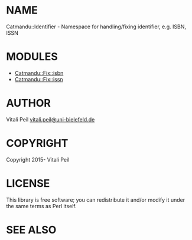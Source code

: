 # NAME

Catmandu::Identifier - Namespace for handling/fixing identifier, e.g. ISBN, ISSN

# MODULES

- [Catmandu::Fix::isbn](https://metacpan.org/pod/Catmandu::Fix::isbn)
- [Catmandu::Fix::issn](https://metacpan.org/pod/Catmandu::Fix::issn)

# AUTHOR

Vitali Peil <vitali.peil@uni-bielefeld.de>

# COPYRIGHT

Copyright 2015- Vitali Peil

# LICENSE

This library is free software; you can redistribute it and/or modify
it under the same terms as Perl itself.

# SEE ALSO
